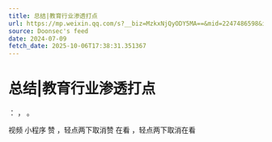 ```yaml
---
title: 总结|教育行业渗透打点
url: https://mp.weixin.qq.com/s?__biz=MzkxNjQyODY5MA==&mid=2247486598&idx=1&sn=e7f501313c711b2a8fb59b403a1b57ae
source: Doonsec's feed
date: 2024-07-09
fetch_date: 2025-10-06T17:38:31.351367
---
```


# 总结|教育行业渗透打点

：
，
。

视频
小程序
赞
，轻点两下取消赞
在看
，轻点两下取消在看